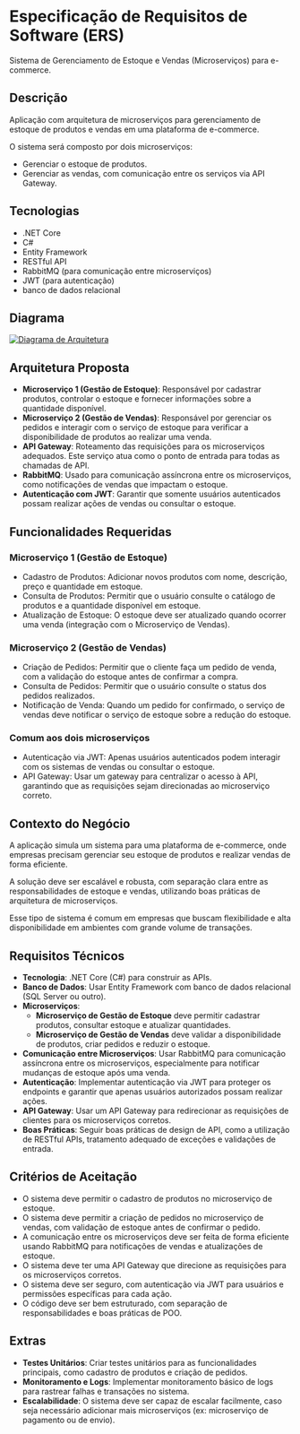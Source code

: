 # Especificação de Requisitos de Software  (ERS)

Sistema de Gerenciamento de Estoque e Vendas (Microserviços) para e-commerce.

## Descrição

Aplicação com arquitetura de microserviços para gerenciamento de estoque de produtos e vendas em uma plataforma de e-commerce.

O sistema será composto por dois microserviços:

- Gerenciar o estoque de produtos.
- Gerenciar as vendas, com comunicação entre os serviços via API Gateway.

## Tecnologias

- .NET Core
- C#
- Entity Framework
- RESTful API
- RabbitMQ (para comunicação entre microserviços)
- JWT (para autenticação)
- banco de dados relacional

## Diagrama

[![Diagrama de Arquitetura](./images/arquitetura.png)](https://github.com/heviane/ecommerce-microservices)

## Arquitetura Proposta

- **Microserviço 1 (Gestão de Estoque)**: Responsável por cadastrar produtos, controlar o estoque e fornecer informações sobre a quantidade disponível.
- **Microserviço 2 (Gestão de Vendas)**: Responsável por gerenciar os pedidos e interagir com o serviço de estoque para verificar a disponibilidade de produtos ao realizar uma venda.
- **API Gateway**: Roteamento das requisições para os microserviços adequados. Este serviço atua como o ponto de entrada para todas as chamadas de API.
- **RabbitMQ**: Usado para comunicação assíncrona entre os microserviços, como notificações de vendas que impactam o estoque.
- **Autenticação com JWT**: Garantir que somente usuários autenticados possam realizar ações de vendas ou consultar o estoque.

## Funcionalidades Requeridas

### Microserviço 1 (Gestão de Estoque)

- Cadastro de Produtos: Adicionar novos produtos com nome, descrição, preço e quantidade em estoque.
- Consulta de Produtos: Permitir que o usuário consulte o catálogo de produtos e a quantidade disponível em estoque.
- Atualização de Estoque: O estoque deve ser atualizado quando ocorrer uma venda (integração com o Microserviço de Vendas).

### Microserviço 2 (Gestão de Vendas)

- Criação de Pedidos: Permitir que o cliente faça um pedido de venda, com a validação do estoque antes de confirmar a compra.
- Consulta de Pedidos: Permitir que o usuário consulte o status dos pedidos realizados.
- Notificação de Venda: Quando um pedido for confirmado, o serviço de vendas deve notificar o serviço de estoque sobre a redução do estoque.

### Comum aos dois microserviços

- Autenticação via JWT: Apenas usuários autenticados podem interagir com os sistemas de vendas ou consultar o estoque.
- API Gateway: Usar um gateway para centralizar o acesso à API, garantindo que as requisições sejam direcionadas ao microserviço correto.

## Contexto do Negócio

A aplicação simula um sistema para uma plataforma de e-commerce, onde empresas precisam gerenciar seu estoque de produtos e realizar vendas de forma eficiente.

A solução deve ser escalável e robusta, com separação clara entre as responsabilidades de estoque e vendas, utilizando boas práticas de arquitetura de microserviços.

Esse tipo de sistema é comum em empresas que buscam flexibilidade e alta disponibilidade em ambientes com grande volume de transações.

## Requisitos Técnicos

- **Tecnologia**: .NET Core (C#) para construir as APIs.
- **Banco de Dados**: Usar Entity Framework com banco de dados relacional (SQL Server ou outro).
- **Microserviços**:
  - **Microserviço de Gestão de Estoque** deve permitir cadastrar produtos, consultar estoque e atualizar quantidades.
  - **Microserviço de Gestão de Vendas** deve validar a disponibilidade de produtos, criar pedidos e reduzir o estoque.
- **Comunicação entre Microserviços**: Usar RabbitMQ para comunicação assíncrona entre os microserviços, especialmente para notificar mudanças de estoque após uma venda.
- **Autenticação**: Implementar autenticação via JWT para proteger os endpoints e garantir que apenas usuários autorizados possam realizar ações.
- **API Gateway**: Usar um API Gateway para redirecionar as requisições de clientes para os microserviços corretos.
- **Boas Práticas**: Seguir boas práticas de design de API, como a utilização de RESTful APIs, tratamento adequado de exceções e validações de entrada.

## Critérios de Aceitação

- O sistema deve permitir o cadastro de produtos no microserviço de estoque.
- O sistema deve permitir a criação de pedidos no microserviço de vendas, com validação de estoque antes de confirmar o pedido.
- A comunicação entre os microserviços deve ser feita de forma eficiente usando RabbitMQ para notificações de vendas e atualizações de estoque.
- O sistema deve ter uma API Gateway que direcione as requisições para os microserviços corretos.
- O sistema deve ser seguro, com autenticação via JWT para usuários e permissões específicas para cada ação.
- O código deve ser bem estruturado, com separação de responsabilidades e boas práticas de POO.

## Extras

- **Testes Unitários**: Criar testes unitários para as funcionalidades principais, como cadastro de produtos e criação de pedidos.
- **Monitoramento e Logs**: Implementar monitoramento básico de logs para rastrear falhas e transações no sistema.
- **Escalabilidade**: O sistema deve ser capaz de escalar facilmente, caso seja necessário adicionar mais microserviços (ex: microserviço de pagamento ou de envio).
